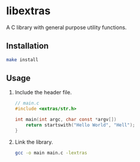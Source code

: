 # libextras

A C library with general purpose utility functions.

## Installation

```sh
make install
```

## Usage

1. Include the header file.

    ```c
    // main.c
    #include <extras/str.h>

    int main(int argc, char const *argv[])
        return startswith("Hello World", "Hell");
    }
    ```

2. Link the library.

    ```sh
    gcc -o main main.c -lextras
    ```
